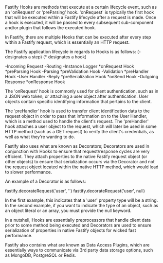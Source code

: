 Fastify Hooks are methods that execute at a certain lifecycle event, such as an 'onRequest' or 'preParsing' hook. 'onRequest' is typically the first hook that will be executed within a Fastify lifecycle after a request is made. Once a hook is executed, it will be passed to every subsequent sub-component and/or plugin that follows the executed hook.

In Fastify, there are multiple Hooks that can be executed after every step within a Fastify request, which is essentially an HTTP request.

The Fastify application lifecycle in regards to Hooks is as follows:
(- designates a step)
(\* designates a hook)

-Incoming Request
-Routing
-Instance Logger
*onRequest Hook
*preParsing Hook
-Parsing
*preValidation Hook
-Validation
*preHandler Hook
-User Handler
-Reply
*preSerialization Hook
*onSend Hook
-Outgoing Response
\*onResponse Hook

The 'onRequest' hook is commonly used for client authentication, such as in a JSON web token, or attaching a user object after authentication. User objects contain specific identifying information that pertains to the client.

The 'preHandler' hook is used to transfer client identification data to the request object in order to pass that information on to the User Handler, which is a method used to handle the client's request. The 'preHandler' hook attaches a user object to the request, which will later be used in some HTTP method (such as a GET request) to verify the client's credentials, as well as what they're wanting to do.

Fastify also uses what are known as Decorators; Decorators are used in conjunction with Hooks to ensure that request/response cycles are very efficient. They attach properties to the native Fastify request object (or other objects) to ensure that serialization occurs via the Decorator and not the request object located within the native HTTP method, which would lead to slower performance.

An example of a Decorator is as follows:

fastify.decorateRequest('user', '')
fastify.decorateRequest('user', null)

In the first example, this indicates that a 'user' property type will be a string. In the second example, if you want to indicate the type of an object, such as an object literal or an array, you must provide the null keyword.

In a nutshell, Hooks are essentially preprocessors that handle client data prior to some method being executed and Decorators are used to ensure serialization of properties in native Fastify objects for wicked fast performance.

Fastify also contains what are known as Data Access Plugins, which are essentially ways to communicate via 3rd party data storage options, such as MongoDB, PostgreSQL or Redis.
